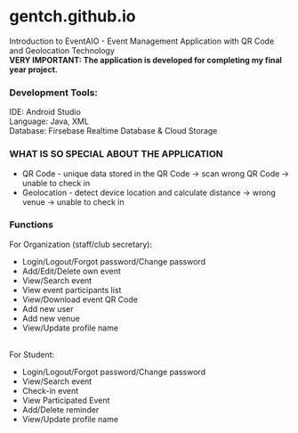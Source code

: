 # gentch.github.io
Introduction to EventAIO - Event Management Application with QR Code and Geolocation Technology
</br><b>VERY IMPORTANT: The application is developed for completing my final year project.</b>
<h3>Development Tools:</h3>
IDE: Android Studio
</br>Language: Java, XML
</br>Database: Firsebase Realtime Database & Cloud Storage
<h3>WHAT IS SO SPECIAL ABOUT THE APPLICATION</h3>
<ul>
  <li>QR Code - unique data stored in the QR Code -> scan wrong QR Code -> unable to check in</li>
  <li>Geolocation - detect device location and calculate distance -> wrong venue -> unable to check in</li>
</ul>
<h3>Functions</h3>
For Organization (staff/club secretary): 
<ul>
  <li>Login/Logout/Forgot password/Change password</li>
  <li>Add/Edit/Delete own event</li>
  <li>View/Search event</li>
  <li>View event participants list</li>
  <li>View/Download event QR Code</li>
  <li>Add new user</li>
  <li>Add new venue</li>
  <li>View/Update profile name</li>
</ul>
</br>For Student:
<ul>
  <li>Login/Logout/Forgot password/Change password</li>
  <li>View/Search event</li>
  <li>Check-in event</li>
  <li>View Participated Event</li>
  <li>Add/Delete reminder</li>
  <li>View/Update profile name</li>
</ul>
